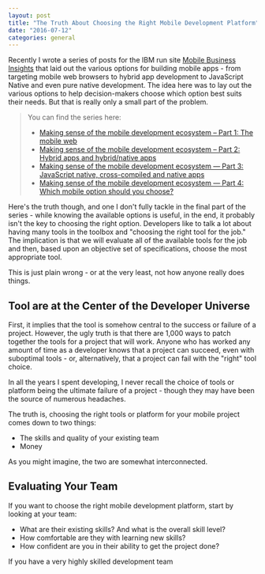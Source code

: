 ```yaml
---
layout: post
title: "The Truth About Choosing the Right Mobile Development Platform"
date: "2016-07-12"
categories: general
---
```


Recently I wrote a series of posts for the IBM run site [Mobile Business Insights](http://mobilebusinessinsights.com) that laid out the various options for building mobile apps - from targeting mobile web browsers to hybrid app development to JavaScript Native and even pure native development. The idea here was to lay out the various options to help decision-makers choose which option best suits their needs. But that is really only a small part of the problem.

> You can find the series here:
> - [Making sense of the mobile development ecosystem – Part 1: The mobile web](http://mobilebusinessinsights.com/2016/05/making-sense-of-the-mobile-development-ecosystem-part-1-the-mobile-web/)
> - [Making sense of the mobile development ecosystem – Part 2: Hybrid apps and hybrid/native apps](http://mobilebusinessinsights.com/2016/05/making-sense-of-the-mobile-development-ecosystem-part-2-hybrid-apps-and-hybridnative-apps/)
> - [Making sense of the mobile development ecosystem — Part 3: JavaScript native, cross-compiled and native apps](http://mobilebusinessinsights.com/2016/05/making-sense-of-the-mobile-development-ecosystem-part-3-javascript-native-cross-compiled-and-native-apps/)
> - [Making sense of the mobile development ecosystem — Part 4: Which mobile option should you choose?](http://mobilebusinessinsights.com/2016/05/making-sense-of-the-mobile-development-ecosystem-part-4-which-mobile-option-should-you-choose/)

Here's the truth though, and one I don't fully tackle in the final part of the series - while knowing the available options is useful, in the end, it probably isn't the key to choosing the right option. Developers like to talk a lot about having many tools in the toolbox and "choosing the right tool for the job." The implication is that we will evaluate all of the available tools for the job and then, based upon an objective set of specifications, choose the most appropriate tool.

This is just plain wrong - or at the very least, not how anyone really does things.

## Tool are at the Center of the Developer Universe

First, it implies that the tool is somehow central to the success or failure of a project. However, the ugly truth is that there are 1,000 ways to patch together the tools for a project that will work. Anyone who has worked any amount of time as a developer knows that a project can succeed, even with suboptimal tools - or, alternatively, that a project can fail with the "right" tool choice.

In all the years I spent developing, I never recall the choice of tools or platform being the ultimate failure of a project - though they may have been the source of numerous headaches.

The truth is, choosing the right tools or platform for your mobile project comes down to two things:
- The skills and quality of your existing team
- Money

As you might imagine, the two are somewhat interconnected.

## Evaluating Your Team

If you want to choose the right mobile development platform, start by looking at your team:
- What are their existing skills? And what is the overall skill level?
- How comfortable are they with learning new skills?
- How confident are you in their ability to get the project done?

If you have a very highly skilled development team